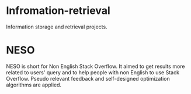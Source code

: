# Infromation-retrieval
Information storage and retrieval projects.

# NESO
  NESO is short for Non English Stack Overflow. It aimed to get results more related to users' query and to help people with non English to use Stack Overflow.
  Pseudo relevant feedback and self-designed optimization algorithms are applied.
